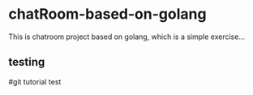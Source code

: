 # chatRoom-based-on-golang
This is chatroom project based on golang, which is a simple exercise...


## testing

#git tutorial
test
